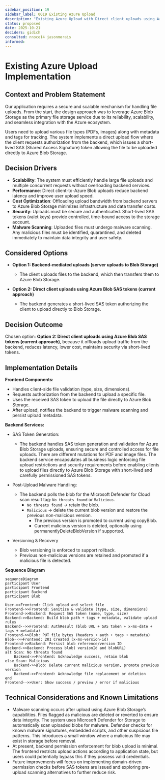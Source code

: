 ```yaml
---
sidebar_position: 19
sidebar_label: 0019 Existing Azure Upload
description: "Existing Azure Upload with Direct client uploads using Azure Blob SAS tokens."
status: proposed
date: 2025-10-21
deciders: gidich
consulted: nnoce14 jasonmorais
informed:
---
```


# Existing Azure Upload Implementation

## Context and Problem Statement

Our application requires a secure and scalable mechanism for handling file uploads. From the start, the design approach was to leverage Azure Blob Storage as the primary file storage service due to its reliability, scalability, and seamless integration with the Azure ecosystem.

Users need to upload various file types (PDFs, images) along with metadata and tags for tracking. The system implements a direct upload flow where the client requests authorization from the backend, which issues a short-lived SAS (Shared Access Signature) token allowing the file to be uploaded directly to Azure Blob Storage.

## Decision Drivers

- **Scalability**: The system must efficiently handle large file uploads and multiple concurrent requests without overloading backend services.
- **Performance**: Direct client-to-Azure Blob uploads reduce backend latency and improve user upload speed.
- **Cost Optimization**: Offloading upload bandwidth from backend servers to Azure Blob Storage minimizes infrastructure and data transfer costs.
- **Security**: Uploads must be secure and authenticated. Short-lived SAS tokens (valet keys) provide controlled, time-bound access to the storage account.
- **Malware Scanning**: Uploaded files must undergo malware scanning. Any malicious files must be identified, quarantined, and deleted immediately to maintain data integrity and user safety.

## Considered Options

- **Option 1: Backend-mediated uploads (server uploads to Blob Storage)**
    - The client uploads files to the backend, which then transfers them to Azure Blob Storage.

- **Option 2: Direct client uploads using Azure Blob SAS tokens (current approach)**
    - The backend generates a short-lived SAS token authorizing the client to upload directly to Blob Storage.

## Decision Outcome

Chosen option: **Option 2: Direct client uploads using Azure Blob SAS tokens (current approach)**, because it offloads upload traffic from the backend, reduces latency, lower cost, maintains security via short-lived tokens.


## Implementation Details

**Frontend Components:**
- Handles client-side file validation (type, size, dimensions).
- Requests authorization from the backend to upload a specific file.
- Uses the received SAS token to upload the file directly to Azure Blob Storage.
- After upload, notifies the backend to trigger malware scanning and persist upload metadata.

**Backend Services:**
- SAS Token Generation:
    - The backend handles SAS token generation and validation for Azure Blob Storage uploads, ensuring secure and controlled access for file uploads. There are different mutations for PDF and image files. The backend service encapsulates all business logic enforcing file upload restrictions and security requirements before enabling clients to upload files directly to Azure Blob Storage with short-lived and carefully permissioned SAS tokens. 
- Post-Upload Malware Handling:
    - The backend polls the blob for the Microsoft Defender for Cloud scan result tag: `No threats found` or `Malicious`.
        - `No threats found` → retain the blob.
        - `Malicious` → delete the current blob version and restore the previous non-malicious version.
            - The previous version is promoted to current using copyBlob.
            - Current malicious version is deleted, optionally using permanentlyDeleteBlobVersion if supported.

- Versioning & Recovery 
    - Blob versioning is enforced to support rollback.
    - Previous non-malicious versions are retained and promoted if a malicious file is detected.


**Sequence Diagram**
```mermaid
sequenceDiagram
participant User
participant Frontend
participant Backend
participant Blob

User->>Frontend: Click upload and select file
Frontend->>Frontend: Sanitize & validate (type, size, dimensions)
Frontend->>Backend: Request SAS token (name, type, size)
Backend->>Backend: Build blob path + tags + metadata, validate upload rules
Backend-->>Frontend: AuthResult (blob URL + SAS token + x-ms-date + tags + metadata)
Frontend->>Blob: PUT file bytes (headers + auth + tags + metadata)
Blob-->>Frontend: 201 Created (x-ms-version-id)
Frontend->>Backend: Persist blob reference/version ID
Backend->>Backend: Process blob( versionId and blobURL)
alt Scan: No threats found
    Backend->>Frontend: Acknowledge success, retain blob
else Scan: Malicious
    Backend->>Blob: Delete current malicious version, promote previous version
    Backend->>Frontend: Acknowledge file replacement or deletion
end
Frontend-->>User: Show success / preview / error if malicious
```


## Technical Considerations and Known Limitations

- Malware scanning occurs after upload using Azure Blob Storage’s capabilities. Files flagged as malicious are deleted or reverted to ensure data integrity. The system uses Microsoft Defender for Storage to automatically scan uploaded blobs for malware. Defender checks for known malware signatures, embedded scripts, and other suspicious file patterns. This introduces a small window where a malicious file may exist in storage before removal.
- At present, backend permission enforcement for blob upload is minimal. The frontend restricts upload actions according to application state, but users could potentially bypass this if they possess valid credentials.
- Future improvements will focus on implementing domain-driven permission checks before SAS tokens are issued and exploring pre-upload scanning alternatives to further reduce risk.